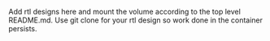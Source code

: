 Add rtl designs here and mount the volume according to the top level README.md.
Use git clone for your rtl design so work done in the container persists.
